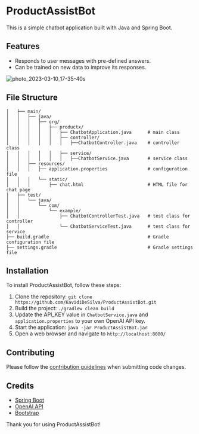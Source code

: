# ProductAssistBot

This is a simple chatbot application built with Java and Spring Boot.

## Features

- Responds to user messages with pre-defined answers.
- Can be trained on new data to improve its responses.

![photo_2023-03-10_17-35-40s](https://user-images.githubusercontent.com/40288071/224312266-57dca1e1-2bdc-43a4-b1e4-e7607231e01f.jpg)


## File Structure

```├── src/
│   ├── main/
│   │   ├── java/
│   │   │   ├── org/
│   │   │   │   ├── productx/
│   │   │   │   │   ├── ChatbotApplication.java      # main class
│   │   │   │   │   ├── controller/
│   │   │   │   │   │   ├──ChatbotController.java    # controller class
│   │   │   │   │   ├── service/
│   │   │   │   │   │   ├──ChatbotService.java       # service class
│   │   ├── resources/
│   │   │   ├── application.properties               # configuration file
│   │   │   └── static/
│   │   │       ├── chat.html                        # HTML file for chat page
│   ├── test/
│   │   └── java/
│   │       └── com/
│   │           └── example/
│   │               ├── ChatbotControllerTest.java   # test class for controller
│   │               └── ChatbotServiceTest.java      # test class for service
├── build.gradle                                     # Gradle configuration file
├── settings.gradle                                  # Gradle settings file
```
## Installation
To install ProductAssistBot, follow these steps:

1. Clone the repository: `git clone https://github.com/KavidiDeSilva/ProductAssistBot.git`
2. Build the project: `./gradlew clean build`
3. Update the API_KEY value in `ChatbotService.java` and `application.properties` to your own OpenAI API key.
4. Start the application: `java -jar ProductAssistBot.jar`
5. Open a web browser and navigate to `http://localhost:8080/`

## Contributing

Please follow the [contribution guidelines](CONTRIBUTING.md) when submitting code changes.

## Credits

- [Spring Boot](https://spring.io/projects/spring-boot)
- [OpenAI API](https://openai.com/api/)
- [Bootstrap](https://getbootstrap.com/)

Thank you for using ProductAssistBot!

